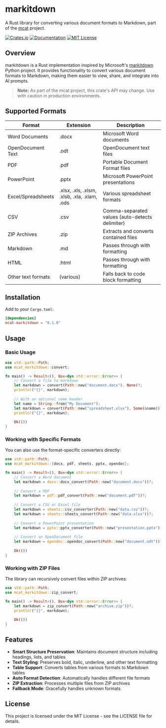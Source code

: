 # markitdown

A Rust library for converting various document formats to Markdown, part of the [mcat](https://github.com/Skardyy/mcat) project.

[![Crates.io](https://img.shields.io/crates/v/mcat-markitdown.svg)](https://crates.io/crates/mcat-markitdown)
[![Documentation](https://docs.rs/mcat-markitdown/badge.svg)](https://docs.rs/mcat-markitdown)
[![MIT License](https://img.shields.io/badge/license-MIT-blue.svg)](LICENSE)

## Overview

markitdown is a Rust implementation inspired by Microsoft's [markitdown](https://github.com/microsoft/markitdown) Python project. It provides functionality to convert various document formats to Markdown, making them easier to view, share, and integrate into AI prompts.

> **Note:** As part of the mcat project, this crate's API may change. Use with caution in production environments.

## Supported Formats

| Format | Extension | Description |
|--------|-----------|-------------|
| Word Documents | .docx | Microsoft Word documents |
| OpenDocument Text | .odt | OpenDocument text files |
| PDF | .pdf | Portable Document Format files |
| PowerPoint | .pptx | Microsoft PowerPoint presentations |
| Excel/Spreadsheets | .xlsx, .xls, .xlsm, .xlsb, .xla, .xlam, .ods | Various spreadsheet formats |
| CSV | .csv | Comma-separated values (auto-detects delimiter) |
| ZIP Archives | .zip | Extracts and converts contained files |
| Markdown | .md | Passes through with formatting |
| HTML | .html | Passes through with formatting |
| Other text formats | (various) | Falls back to code block formatting |

## Installation

Add to your `Cargo.toml`:

```toml
[dependencies]
mcat-markitdown = "0.1.0"
```

## Usage

### Basic Usage

```rust
use std::path::Path;
use mcat_markitdown::convert;

fn main() -> Result<(), Box<dyn std::error::Error>> {
    // Convert a file to markdown
    let markdown = convert(Path::new("document.docx"), None)?;
    println!("{}", markdown);
    
    // With an optional name header
    let name = String::from("My Document");
    let markdown = convert(Path::new("spreadsheet.xlsx"), Some(&name))?;
    println!("{}", markdown);
    
    Ok(())
}
```

### Working with Specific Formats

You can also use the format-specific converters directly:

```rust
use std::path::Path;
use mcat_markitdown::{docx, pdf, sheets, pptx, opendoc};

fn main() -> Result<(), Box<dyn std::error::Error>> {
    // Convert a Word document
    let markdown = docx::docx_convert(Path::new("document.docx"))?;
    
    // Convert a PDF
    let markdown = pdf::pdf_convert(Path::new("document.pdf"))?;
    
    // Convert a CSV or Excel file
    let markdown = sheets::csv_converter(Path::new("data.csv"))?;
    let markdown = sheets::sheets_convert(Path::new("data.xlsx"))?;
    
    // Convert a PowerPoint presentation
    let markdown = pptx::pptx_converter(Path::new("presentation.pptx"))?;
    
    // Convert an OpenDocument file
    let markdown = opendoc::opendoc_convert(Path::new("document.odt"))?;
    
    Ok(())
}
```

### Working with ZIP Files

The library can recursively convert files within ZIP archives:

```rust
use std::path::Path;
use mcat_markitdown::zip_convert;

fn main() -> Result<(), Box<dyn std::error::Error>> {
    let markdown = zip_convert(Path::new("archive.zip"))?;
    println!("{}", markdown);
    
    Ok(())
}
```

## Features

- **Smart Structure Preservation**: Maintains document structure including headings, lists, and tables
- **Text Styling**: Preserves bold, italic, underline, and other text formatting
- **Table Support**: Converts tables from various formats to Markdown tables
- **Auto Format Detection**: Automatically handles different file formats
- **ZIP Extraction**: Processes multiple files from ZIP archives
- **Fallback Mode**: Gracefully handles unknown formats

## License

This project is licensed under the MIT License - see the LICENSE file for details.
